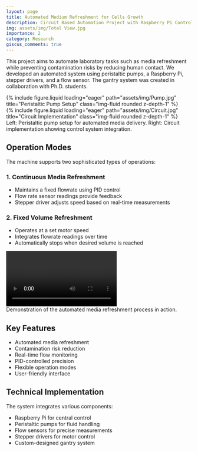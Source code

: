 ```yaml
---
layout: page
title: Automated Medium Refreshment for Cells Growth
description: Circuit Based Automation Project with Raspberry Pi Control
img: assets/img/Total View.jpg
importance: 2
category: Research
giscus_comments: true
---
```


This project aims to automate laboratory tasks such as media refreshment while preventing contamination risks by reducing human contact. We developed an automated system using peristaltic pumps, a Raspberry Pi, stepper drivers, and a flow sensor. The gantry system was created in collaboration with Ph.D. students.

<div class="row">
    <div class="col-sm-6 mt-3 mt-md-0">
        {% include figure.liquid loading="eager" path="assets/img/Pump.jpg" title="Peristaltic Pump Setup" class="img-fluid rounded z-depth-1" %}
    </div>
    <div class="col-sm-6 mt-3 mt-md-0">
        {% include figure.liquid loading="eager" path="assets/img/Circuit.jpg" title="Circuit Implementation" class="img-fluid rounded z-depth-1" %}
    </div>
</div>
<div class="caption">
    Left: Peristaltic pump setup for automated media delivery. Right: Circuit implementation showing control system integration.
</div>

## Operation Modes

The machine supports two sophisticated types of operations:

### 1. Continuous Media Refreshment
- Maintains a fixed flowrate using PID control
- Flow rate sensor readings provide feedback
- Stepper driver adjusts speed based on real-time measurements

### 2. Fixed Volume Refreshment
- Operates at a set motor speed
- Integrates flowrate readings over time
- Automatically stops when desired volume is reached
<div class="row justify-content-sm-center">
    <div class="col-sm-8 mt-3 mt-md-0">
        <video class="img-fluid rounded z-depth-1" controls autoplay loop>
            <source src="/assets/video/media_refreshment.mp4" type="video/mp4"/>
        </video>
    </div>
</div>
<div class="caption">
    Demonstration of the automated media refreshment process in action.
</div>


## Key Features
- Automated media refreshment
- Contamination risk reduction
- Real-time flow monitoring
- PID-controlled precision
- Flexible operation modes
- User-friendly interface

## Technical Implementation
The system integrates various components:
- Raspberry Pi for central control
- Peristaltic pumps for fluid handling
- Flow sensors for precise measurements
- Stepper drivers for motor control
- Custom-designed gantry system
